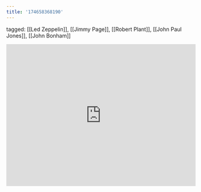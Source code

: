 ```yaml
---
title: '174658368190'
---
```

tagged: [[Led Zeppelin]], [[Jimmy Page]], [[Robert Plant]], [[John Paul Jones]], [[John Bonham]]
<iframe allow="accelerometer; autoplay; clipboard-write; encrypted-media; gyroscope; picture-in-picture" allowfullscreen="" frameborder="0" height="375" id="youtube_iframe" src="https://www.youtube.com/embed/RlNhD0oS5pk?feature=oembed&amp;enablejsapi=1&amp;origin=https://safe.txmblr.com&amp;wmode=opaque" width="500"></iframe>